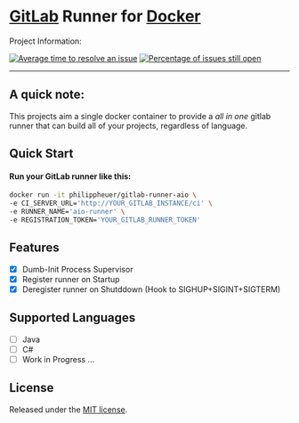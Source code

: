 # [GitLab](https://about.gitlab.com/) Runner for [Docker](https://www.docker.com/)

Project Information:

[![Average time to resolve an issue](http://isitmaintained.com/badge/resolution/philippheuer/docker-gitlab-runner-aio.svg)](http://isitmaintained.com/project/philippheuer/docker-gitlab-runner-aio "Average time to resolve an issue")
[![Percentage of issues still open](http://isitmaintained.com/badge/open/philippheuer/docker-gitlab-runner-aio.svg)](http://isitmaintained.com/project/philippheuer/docker-gitlab-runner-aio "Percentage of issues still open")

--------

## A quick note:
This projects aim a single docker container to provide a *all in one* gitlab runner that can build all of your projects, regardless of language.

## Quick Start

#### Run your GitLab runner like this:
```bash
docker run -it philippheuer/gitlab-runner-aio \
-e CI_SERVER_URL='http://YOUR_GITLAB_INSTANCE/ci' \
-e RUNNER_NAME='aio-runner' \
-e REGISTRATION_TOKEN='YOUR_GITLAB_RUNNER_TOKEN'
```

## Features
 - [x] Dumb-Init Process Supervisor
 - [x] Register runner on Startup
 - [x] Deregister runner on Shutddown (Hook to SIGHUP+SIGINT+SIGTERM)

## Supported Languages
 - [ ] Java
 - [ ] C#
 - [ ] Work in Progress ...

## License

Released under the [MIT license](./LICENSE).
